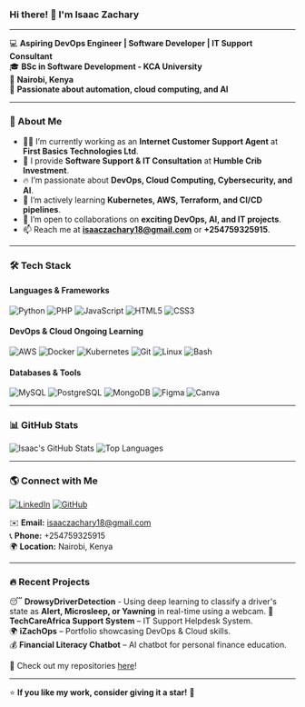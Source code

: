 ### Hi there! 👋 I'm **Isaac Zachary**

---

💻 **Aspiring DevOps Engineer | Software Developer | IT Support Consultant**  
🎓 **BSc in Software Development - KCA University**  
📍 **Nairobi, Kenya**  
🔧 **Passionate about automation, cloud computing, and AI**  

---

### 🚀 About Me
- 👨‍💻 I’m currently working as an **Internet Customer Support Agent** at **First Basics Technologies Ltd**.
- 💼 I provide **Software Support & IT Consultation** at **Humble Crib Investment**.
- 🔥 I’m passionate about **DevOps, Cloud Computing, Cybersecurity, and AI**.
- 🌱 I’m actively learning **Kubernetes, AWS, Terraform, and CI/CD pipelines**.
- 🤝 I’m open to collaborations on **exciting DevOps, AI, and IT projects**.
- 📫 Reach me at **isaaczachary18@gmail.com** or **+254759325915**.

---

### 🛠️ Tech Stack

#### **Languages & Frameworks**
![Python](https://img.shields.io/badge/Python-3776AB?style=for-the-badge&logo=python&logoColor=white)
![PHP](https://img.shields.io/badge/PHP-777BB4?style=for-the-badge&logo=php&logoColor=white)
![JavaScript](https://img.shields.io/badge/JavaScript-F7DF1E?style=for-the-badge&logo=javascript&logoColor=black)
![HTML5](https://img.shields.io/badge/HTML5-E34F26?style=for-the-badge&logo=html5&logoColor=white)
![CSS3](https://img.shields.io/badge/CSS3-1572B6?style=for-the-badge&logo=css3&logoColor=white)

#### **DevOps & Cloud Ongoing Learning**
![AWS](https://img.shields.io/badge/AWS-232F3E?style=for-the-badge&logo=amazon-aws&logoColor=white)
![Docker](https://img.shields.io/badge/Docker-2496ED?style=for-the-badge&logo=docker&logoColor=white)
![Kubernetes](https://img.shields.io/badge/Kubernetes-326CE5?style=for-the-badge&logo=kubernetes&logoColor=white)
![Git](https://img.shields.io/badge/Git-F05032?style=for-the-badge&logo=git&logoColor=white)
![Linux](https://img.shields.io/badge/Linux-FCC624?style=for-the-badge&logo=linux&logoColor=black)
![Bash](https://img.shields.io/badge/Bash-4EAA25?style=for-the-badge&logo=gnu-bash&logoColor=white)

#### **Databases & Tools**
![MySQL](https://img.shields.io/badge/MySQL-4479A1?style=for-the-badge&logo=mysql&logoColor=white)
![PostgreSQL](https://img.shields.io/badge/PostgreSQL-336791?style=for-the-badge&logo=postgresql&logoColor=white)
![MongoDB](https://img.shields.io/badge/MongoDB-4EA94B?style=for-the-badge&logo=mongodb&logoColor=white)
![Figma](https://img.shields.io/badge/Figma-F24E1E?style=for-the-badge&logo=figma&logoColor=white)
![Canva](https://img.shields.io/badge/Canva-00C4CC?logo=canva&logoColor=fff&style=for-the-badge)

---

### 📊 GitHub Stats
![Isaac's GitHub Stats](https://github-readme-stats.vercel.app/api?username=IsaacZachary&show_icons=true&theme=tokyonight&count_private=true)
![Top Languages](https://github-readme-stats.vercel.app/api/top-langs/?username=IsaacZachary&layout=compact&theme=tokyonight)

---

### 🌎 Connect with Me
[![LinkedIn](https://img.shields.io/badge/LinkedIn-0077B5?style=for-the-badge&logo=linkedin&logoColor=white)](https://www.linkedin.com/in/isaaczachary/)
[![GitHub](https://img.shields.io/badge/GitHub-181717?style=for-the-badge&logo=github&logoColor=white)](https://github.com/IsaacZachary)

✉️ **Email:** isaaczachary18@gmail.com  
📞 **Phone:** +254759325915  
🌍 **Location:** Nairobi, Kenya  

---

### 🔥 Recent Projects
😴 **DrowsyDriverDetection** - Using deep learning to classify a driver's state as **Alert, Microsleep, or Yawning** in real-time using a webcam.
🚀 **TechCareAfrica Support System** – IT Support Helpdesk System.  
🌍 **iZachOps** – Portfolio showcasing DevOps & Cloud skills.  
💰 **Financial Literacy Chatbot** – AI chatbot for personal finance education.  

🔗 Check out my repositories [here](https://github.com/IsaacZachary?tab=repositories)!

---

⭐ **If you like my work, consider giving it a star!** 🌟
